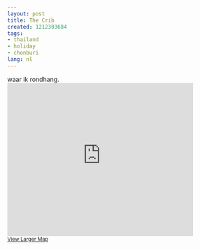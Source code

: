 ```yaml
---
layout: post
title: The Crib
created: 1212303684
tags:
- thailand
- holiday
- chonburi
lang: nl
---
```

waar ik rondhang.<iframe width="425" height="350" frameborder="0" scrolling="no" marginheight="0" marginwidth="0" src="http://maps.google.com/maps?f=d&amp;hl=en&amp;geocode=&amp;saddr=Home+%40+13.325767,+100.948112&amp;daddr=&amp;mra=pe&amp;mrcr=0&amp;sll=13.327834,100.947146&amp;sspn=0.005992,0.011759&amp;ie=UTF8&amp;ll=13.325767,100.948112&amp;spn=0.006295,0.006469&amp;t=h&amp;output=embed&amp;s=AARTsJr98SkZjse-VZWfbqJz95oMP84d1w"></iframe><br /><small>[View Larger Map](http://maps.google.com/maps?f=d&hl=en&geocode=&saddr=Home+%40+13.325767,+100.948112&daddr=&mra=pe&mrcr=0&sll=13.327834,100.947146&sspn=0.005992,0.011759&ie=UTF8&ll=13.325767,100.948112&spn=0.006295,0.006469&t=h&source=embed)</small><!--break-->
